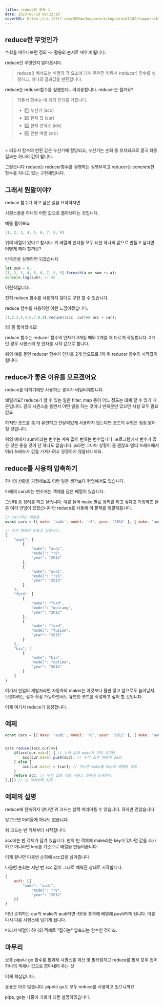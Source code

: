 ```yaml
---
title: reduce의 활용 1
date: 2023-06-10 09:22:10
coverURL: https://us.123rf.com/450wm/kupparock/kupparock1302/kupparock130200033/17797534-%EC%A0%91%ED%9E%8C-%EC%88%98%EA%B1%B4.jpg
---
```


## reduce란 무엇인가

수학을 배우다보면 정의 -> 활용의 순서로 배우게 됩니다.

reduce란 무엇인지 알아봅시다.

> reduce() 메서드는 배열의 각 요소에 대해 주어진 리듀서 (reducer) 함수를 실행하고, 하나의 결과값을 반환합니다.

reduce는 reducer함수를 실행한다.. 아리송합니다.
reducer는 뭘까요?

> 리듀서 함수는 네 개의 인자를 가집니다. <br>
> - 1️⃣ 누산기 (acc)
> - 2️⃣ 현재 값 (cur)
> - 3️⃣ 현재 인덱스 (idx)
> - 4️⃣ 원본 배열 (src)
<br>
> 리듀서 함수의 반환 값은 누산기에 할당되고, 누산기는 순회 중 유지되므로 결국 최종 결과는 하나의 값이 됩니다.


그렇습니다 reduce는 reducer함수를 실행하는 실행부이고 
reducer는 concrete한 함수를 지니고 있는 구현체입니다.

## 그래서 뭔말이야?

reduce 함수가 하고 싶은 일을 요약하자면 

시퀀스들을 하나의 어떤 값으로 뽑아낸다는 것입니다.


예를 들어보죠

```js
[1, 2, 3, 4, 5, 6, 7, 8, 9]
```
위의 배열이 있다고 합시다. 위 배열의 인자를 모두 더한 하나의 값으로 만들고 싶다면
어떻게 해야 할까요?

반복문을 실행하면 되겠습니다

```js
let sum = 0;
[1, 2, 3, 4, 5, 6, 7, 8, 9].foreach(a => sum += a);
console.log(sum); // 45
```

이런식입니다. 

전혀 reduce 함수를 사용하지 않아도 구현 할 수 있습니다.

reduce 함수를 사용하면 이런 느낌이겠습니다.
```js
[1,2,3,4,5,6,7,8,9].reduce((acc, cur)=> acc + cur);
```
와! 좀 짧아졌네요! 

reduce 함수는 reducer 함수의 인자가 3개일 때와 2개일 때 다르게 작동합니다.
2개인 경우 시퀀스의 첫 인자를 시작 값으로 합니다.

위의 예를 들면 reducer 함수가 인자를 2개 받으므로 1이 위 reducer 함수의 시작값이 됩니다.

## reduce가 좋은 이유를 모르겠어요

reduce를 더하기에만 사용하는 경우가 비일비재합니다.

왜일까요? reduce가 할 수 있는 일은 filter, map 등이 어느 정도는 대체 할 수 있기 때문입니다.
결국 시퀀스를 돌면서 어떤 일을 하는 것이니 반복문만 있으면 사실 모두 필요없죠

하지만 코드를 좀 더 유연하고 전달력있게 사용하지 않는다면 코드의 수명은 점점 짧아질 것입니다.

위의 예에서 sum이라는 변수는 계속 값이 변하는 변수입니다. 프로그램에서 변수가
많은 것은 좋을 것이 단 하나도 없습니다.
js라면 그나마 상황이 좀 괜찮죠 멀티 쓰레드에서 여러 쓰레드가 값을 가져가려고 경쟁하지 않을테니까요.


## reduce를 사용해 압축하기

하나의 상황을 가정해보죠 이런 일은 생각보다 현업에서도 있습니다.

아래의 cars라는 변수에는 객체를 담은 배열이 있습니다.

그런데 좀 정리를 하고 싶습니다. 예를 들어 make 별로 정리를 하고 싶다고 가정하죠
물론 여러 방법이 있겠습니다만 reduce를 사용해 이 문제를 해결해봅시다.

```js
// cars라는 배열을
const cars = [{ make: 'audi', model: 'r8', year: '2012' }, { make: 'audi', model: 'rs5', year: '2013' }, { make: 'ford', model: 'mustang', year: '2012' }, { make: 'ford', model: 'fusion', year: '2015' }, { make: 'kia', model: 'optima', year: '2012' }];

// 이런 형태로 만들고 싶습니다.
{
    "audi": [
        {
            "make": "audi",
            "model": "r8",
            "year": "2012"
        },
        {
            "make": "audi",
            "model": "rs5",
            "year": "2013"
        }
    ],
    "ford": [
        {
            "make": "ford",
            "model": "mustang",
            "year": "2012"
        },
        {
            "make": "ford",
            "model": "fusion",
            "year": "2015"
        }
    ],
    "kia": [
        {
            "make": "kia",
            "model": "optima",
            "year": "2012"
        }
    ]
}
```

여기서 현업의 개발자라면 자동차의 maker는 이것보다 훨씬 많고 앞으로도 늘어날지 모른다라는 점과
확장 가능하면서도 유연한 코드를 작성하고 싶어 할 것입니다.

이제 여기서 reduce가 등장합니다.

## 예제

```js
const cars = [{ make: 'audi', model: 'r8', year: '2012' }, { make: 'audi', model: 'rs5', year: '2013' }, { make: 'ford', model: 'mustang', year: '2012' }, { make: 'ford', model: 'fusion', year: '2015' }, { make: 'kia', model: 'optima', year: '2012' }];


cars.reduce((acc,cur)=>{
    if(acc[cur.make]) { // 누적 값에 make가 이미 있다면
        acc[cur.make].push(cur); // 누적 값의 배열에 push
    } else {
        acc[cur.make] = [cur]; // 아니면 make를 key로 배열을 생성
    }
    return acc; // 누적 값을 다음 시퀀스 인자에 넘겨준다.
},{}) // 빈 객체부터 시작
```

## 예제의 설명

reduce에 친숙하지 않다면 위 코드는 살짝 머리아플 수 있습니다.
하지만 괜찮습니다.

알고보면 어려울게 하나도 없습니다.


위 코드는 빈 객체부터 시작합니다.

acc에는 빈 객체가 담겨 있습니다.
만약 빈 객체에 make라는 key가 있다면 값을 추가하고
아니라면 key를 기준으로 배열을 만들어줍니다.

이게 끝나면 다음번 순회에 acc값을 넘겨줍니다. 

다음번 순회는 지난 번 acc 값이 그대로 채워진 상태로 시작합니다.

```js
{
    audi: [{
        "make": "audi",
            "model": "r8",
            "year": "2012"  
    }]
}
```

이번 순회하는 cur의 make가 audi라면 if문을 통과해
배열에 push하게 됩니다. 이를 다시 다음 시퀀스에 넘기게 됩니다.


따라서 배열이 하나의 객체로 "접히는" 압축되는 함수인 것이죠.

## 마무리

보통 pipe나 go 함수를 통과해 시퀀스를 계산 및 필터링하고
reduce를 통해 모두 접어 하나의 객체나 값으로 뽑아내어 주는 것

이게 핵심입니다.

응용은 아주 많습니다. pipe나 go도 모두 reduce를 사용하고 있으니까요


pipe, go는 나중에 기회가 되면 설명하겠습니다.
